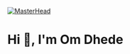 [![MasterHead](https://media.giphy.com/media/Y4ak9Ki2GZCbJxAnJD/giphy.gif)](http://omdhede.vercel.app/)

<h1>Hi 👋, I'm Om Dhede</h1>


<!--
**omdhede/omdhede** is a ✨ _special_ ✨ repository because its `README.md` (this file) appears on your GitHub profile.

Here are some ideas to get you started:

- 🔭 I’m currently working on ...
- 🌱 I’m currently learning ...
- 👯 I’m looking to collaborate on ...
- 🤔 I’m looking for help with ...
- 💬 Ask me about ...
- 📫 How to reach me: ...
- 😄 Pronouns: ...
- ⚡ Fun fact: ...
-->
